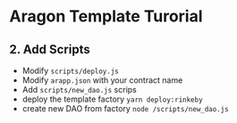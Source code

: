 # Aragon Template Turorial

## 2. Add Scripts

- Modify `scripts/deploy.js`
- Modify `arapp.json` with your contract name
- Add `scripts/new_dao.js` scrips
- deploy the template factory `yarn deploy:rinkeby`
- create new DAO from factory `node /scripts/new_dao.js`
